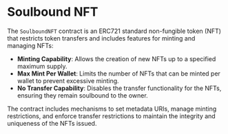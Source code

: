 # Soulbound NFT

The `SoulboundNFT` contract is an ERC721 standard non-fungible token (NFT) that restricts token transfers and includes features for minting and managing NFTs:

- **Minting Capability**: Allows the creation of new NFTs up to a specified maximum supply.
- **Max Mint Per Wallet**: Limits the number of NFTs that can be minted per wallet to prevent excessive minting.
- **No Transfer Capability**: Disables the transfer functionality for the NFTs, ensuring they remain soulbound to the owner.

The contract includes mechanisms to set metadata URIs, manage minting restrictions, and enforce transfer restrictions to maintain the integrity and uniqueness of the NFTs issued.
